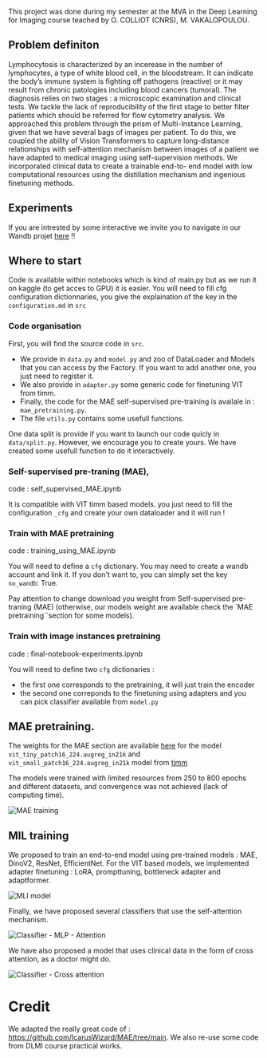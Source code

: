 This project was done during my semester at the MVA in the Deep Learning for Imaging course teached by O. COLLIOT (CNRS), M. VAKALOPOULOU.

## Problem definiton
Lymphocytosis is characterized by an incerease in the number of lymphocytes, a type of white blood cell, in the bloodstream. It can indicate the body’s immune system is fighting off pathogens (reactive) or it may result from chronic patologies including blood cancers (tumoral). The diagnosis relies on two stages : a microscopic examination and clinical tests. We tackle the lack of reproducibility of the first stage to better filter patients which should be referred for flow cytometry analysis. We approached this problem through the prism of Multi-Instance Learning, given that we have several bags of images per patient. To do this, we coupled the ability of Vision Transformers to capture long-distance relationships with self-attention mechanism between images of a patient we have adapted to medical imaging using self-supervision methods. We incorporated clinical data to create a trainable end-to- end model with low computational resources using the distillation mechanism and ingenious finetuning methods.

## Experiments 

If you are intrested by some interactive we invite you to navigate in our Wandb projet [here](https://wandb.ai/ii_timm/DLMI/reports/Some-Insight-of-our-experiments--Vmlldzo3MzAwMjcx?accessToken=s8ywd5gx8m7891ocsohpyqfysst0tjza8ury9b790p9v37jt3hcfo4nci1r9p8xi) !!

## Where to start

Code is available within notebooks which is kind of main.py but as we run it on kaggle (to get acces to GPU) it is easier. You will need to fill cfg configuration dictionnaries, you give the explaination of the key in the `configuration.md` in `src`

### Code organisation

First, you will find the source code in `src`.
- We provide in `data.py` and `model.py` and zoo of DataLoader and Models that you can access by the Factory. If you want to add another one, you just need to register it.
- We also provide in `adapter.py` some generic code for finetuning VIT from timm.
- Finally, the code for the MAE self-supervised pre-training is availale in : `mae_pretraining.py`.
- The file `utils.py` contains some usefull functions.

One data split is provide if you want to launch our code quicly in `data/split.py`. However, we encourage you to create yours. We have created some usefull function to do it interactively.

### Self-supervised pre-traning (MAE), 
code : self_supervised_MAE.ipynb

It is compatible with VIT timm based models. you just need to fill the configuration `_cfg` and create your own dataloader and it will run !

### Train with MAE pretraining
code : training_using_MAE.ipynb

You will need to define a `cfg` dictionary.
You may need to create a wandb account and link it. If you don't want to, you can simply set the key `no_wandb`: True.

Pay attention to change download you weight from Self-supervised pre-traning (MAE) (otherwise, our models weight are available check the `MAE pretraining``section for some models).

### Train with image instances pretraining
code : final-notebook-experiments.ipynb

You will need to define two `cfg` dictionaries :
- the first one corresponds to the pretraining, it will just train the encoder
- the second one correponds to the finetuning using adapters and you can pick classifier available from `model.py`

## MAE pretraining.

The weights for the MAE section are available [here](https://drive.google.com/drive/folders/13yrd36hwnCahIzXtedJdakCQZdADHxLd?usp=sharing) for the model `vit_tiny_patch16_224.augreg_in21k` and `vit_small_patch16_224.augreg_in21k` model from [timm](https://huggingface.co/timm)

The models were trained with limited resources from 250 to 800 epochs and different datasets, and convergence was not achieved (lack of computing time).

![MAE training](https://github.com/b-ptiste/dlmi/assets/75781257/be0b2723-9ea7-47dc-bc82-26bbad606202)

## MIL training

We proposed to train an end-to-end model using pre-trained models : MAE, DinoV2, ResNet, EfficientNet. For the VIT based models, we implemented adapter finetuning : LoRA, prompttuning, bottleneck adapter and adaptformer.

![MLI model](https://github.com/b-ptiste/dlmi/assets/75781257/87914a15-3e35-40a0-8878-5e929ce117e8)

Finally, we have proposed several classifiers that use the self-attention mechanism. 

![Classifier - MLP - Attention](https://github.com/b-ptiste/dlmi/assets/75781257/99cea953-508f-4b8a-9f7d-b2f650f37a48)

We have also proposed a model that uses clinical data in the form of cross attention, as a doctor might do.

![Classifier - Cross attention](https://github.com/b-ptiste/dlmi/assets/75781257/efe3bbfc-f406-4468-9ded-ba1a2fa02653)


# Credit

We adapted the really great code of : https://github.com/IcarusWizard/MAE/tree/main. We also re-use some code from DLMI course practical works. 
